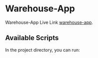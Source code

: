 # Warehouse-App

Warehouse-App Live Link [warehouse-app](https://warehouse-app-auth.web.app/).

## Available Scripts

In the project directory, you can run:

